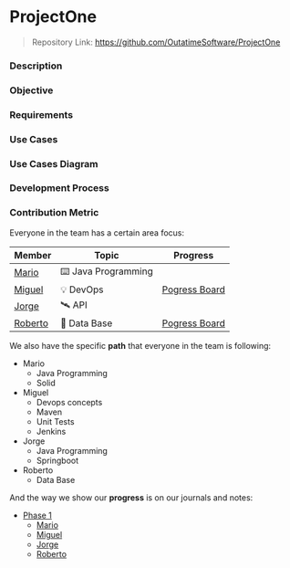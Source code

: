 # ProjectOne
> Repository Link: https://github.com/OutatimeSoftware/ProjectOne

### Description

### Objective

### Requirements

### Use Cases

### Use Cases Diagram

### Development Process

### Contribution Metric 

Everyone in the team has a certain area focus:

| Member                                       | Topic              | Progress                                                                                   |
| -------------------------------------------- | ------------------ | ------------------------------------------------------------------------------------------ |
| [Mario](https://github.com/MarioJChanZurita) | ⌨️ Java Programming |                                                                                            |
| [Miguel](https://github.com/MiguelRAvila)    | 💡 DevOps           | [Pogress Board](https://github.com/OutatimeSoftware/ProjectOne/projects/1?fullscreen=true) |
| [Jorge](https://github.com/imreyesjorge)     | 🛰️ API              |                                                                                            |
| [Roberto](https://github.com/Apoquinto)      | 💽 Data Base        | [Pogress Board](https://github.com/OutatimeSoftware/ProjectOne/projects/3?fullscreen=true) |


We also have the specific **path** that everyone in the team is following:

- Mario
  - Java Programming
  - Solid
- Miguel
  - Devops concepts
  - Maven
  - Unit Tests
  - Jenkins
- Jorge
  - Java Programming
  - Springboot
- Roberto
  - Data Base


And the way we show our **progress** is on our journals and notes:

-   [Phase 1](https://github.com/OutatimeSoftware/ProjectOne/tree/main/Docs/Phase%201)
    -   [Mario](https://github.com/OutatimeSoftware/ProjectOne/tree/main/Docs/Phase%201/Mario)
    -   [Miguel](https://github.com/OutatimeSoftware/ProjectOne/tree/main/Docs/Phase%201/Miguel)
    -   [Jorge](https://github.com/OutatimeSoftware/ProjectOne/tree/main/Docs/Phase%201/Jorge)
    -   [Roberto](https://github.com/OutatimeSoftware/ProjectOne/tree/main/Docs/Phase%201/Roberto)

